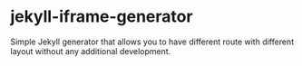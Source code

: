 jekyll-iframe-generator
=======================

Simple Jekyll generator that allows you to have different route with different layout without any additional development.
